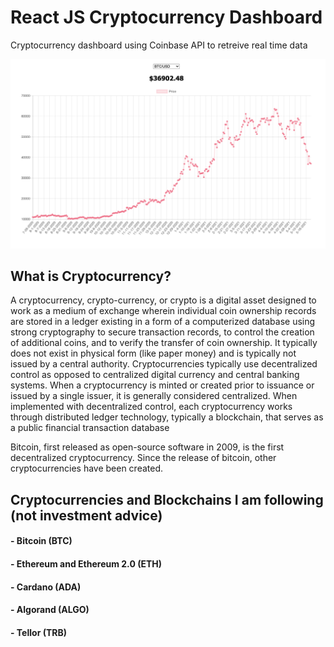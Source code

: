 # React JS Cryptocurrency Dashboard

Cryptocurrency dashboard using Coinbase API to retreive real time data

![Bitcoin](https://github.com/sahandset/crypto-price-tracker/blob/main/BTC.png)

## What is Cryptocurrency? 

A cryptocurrency, crypto-currency, or crypto is a digital asset designed to work as a medium of exchange wherein individual coin ownership records are stored in a ledger existing in a form of a computerized database using strong cryptography to secure transaction records, to control the creation of additional coins, and to verify the transfer of coin ownership. It typically does not exist in physical form (like paper money) and is typically not issued by a central authority. Cryptocurrencies typically use decentralized control as opposed to centralized digital currency and central banking systems. When a cryptocurrency is minted or created prior to issuance or issued by a single issuer, it is generally considered centralized. When implemented with decentralized control, each cryptocurrency works through distributed ledger technology, typically a blockchain, that serves as a public financial transaction database

Bitcoin, first released as open-source software in 2009, is the first decentralized cryptocurrency. Since the release of bitcoin, other cryptocurrencies have been created.

## Cryptocurrencies and Blockchains I am following (not investment advice)

#### - Bitcoin (BTC)
#### - Ethereum and Ethereum 2.0 (ETH)
#### - Cardano (ADA)
#### - Algorand (ALGO)
#### - Tellor (TRB)

